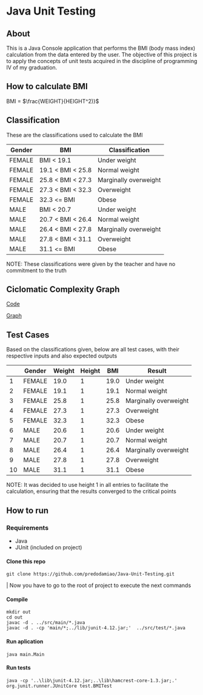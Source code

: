 # Java Unit Testing

## About

This is a Java Console application that performs the BMI (body mass index) calculation from the data entered by the user.
The objective of this project is to apply the concepts of unit tests acquired in the discipline of programming IV of my graduation.

## How to calculate BMI

BMI = $\frac{WEIGHT}{HEIGHT^2)}$

## Classification

These are the classifications used to calculate the BMI


| Gender | BMI               | Classification        |
|--------|-------------------|-----------------------|
| FEMALE | BMI < 19.1        | Under weight          |
| FEMALE | 19.1 < BMI < 25.8 | Normal weight         |
| FEMALE | 25.8 < BMI < 27.3 | Marginally overweight |
| FEMALE | 27.3 < BMI < 32.3 | Overweight            |
| FEMALE | 32.3 <= BMI       | Obese                 |
| MALE   | BMI < 20.7        | Under weight          |
| MALE   | 20.7 < BMI < 26.4 | Normal weight         |
| MALE   | 26.4 < BMI < 27.8 | Marginally overweight |
| MALE   | 27.8 < BMI < 31.1 | Overweight            |
| MALE   | 31.1 <= BMI       | Obese                 |

NOTE: These classifications were given by the teacher and have no commitment to the truth 

## Ciclomatic Complexity Graph
[Code](https://github.com/predodamiao/Java-Unit-Testing/assets/code.png)

[Graph](https://github.com/predodamiao/Java-Unit-Testing/assets/graph.png)

## Test Cases

Based on the classifications given, below are all test cases, with their respective inputs and also expected outputs
 
|    | Gender | Weight | Height | BMI  | Result                |
|----|--------|--------|--------|------|-----------------------|
| 1  | FEMALE | 19.0   | 1      | 19.0 | Under weight          |
| 2  | FEMALE | 19.1   | 1      | 19.1 | Normal weight         |
| 3  | FEMALE | 25.8   | 1      | 25.8 | Marginally overweight |
| 4  | FEMALE | 27.3   | 1      | 27.3 | Overweight            |
| 5  | FEMALE | 32.3   | 1      | 32.3 | Obese                 |
| 6  | MALE   | 20.6   | 1      | 20.6 | Under weight          |
| 7  | MALE   | 20.7   | 1      | 20.7 | Normal weight         |
| 8  | MALE   | 26.4   | 1      | 26.4 | Marginally overweight |
| 9  | MALE   | 27.8   | 1      | 27.8 | Overweight            |
| 10 | MALE   | 31.1   | 1      | 31.1 | Obese                 |

NOTE: It was decided to use height 1 in all entries to facilitate the calculation, ensuring that the results converged to the critical points

## How to run


### Requirements

* Java
* JUnit (included on project)

#### Clone this repo

~~~
git clone https://github.com/predodamiao/Java-Unit-Testing.git
~~~

| Now you have to go to the root of project to execute the next commands

#### Compile

~~~
mkdir out
cd out
javac -d . ../src/main/*.java
javac -d . -cp 'main/*;../lib/junit-4.12.jar;'  ../src/test/*.java
~~~



#### Run aplication

~~~
java main.Main
~~~

#### Run tests

~~~
java -cp '..\lib\junit-4.12.jar;..\lib\hamcrest-core-1.3.jar;.' org.junit.runner.JUnitCore test.BMITest
~~~
